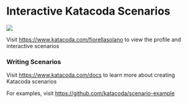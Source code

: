# Interactive Katacoda Scenarios

[![](http://shields.katacoda.com/katacoda/fiorellasolano/count.svg)](https://www.katacoda.com/fiorellasolano "Get your profile on Katacoda.com")

Visit https://www.katacoda.com/fiorellasolano to view the profile and interactive scenarios

### Writing Scenarios
Visit https://www.katacoda.com/docs to learn more about creating Katacoda scenarios

For examples, visit https://github.com/katacoda/scenario-example
